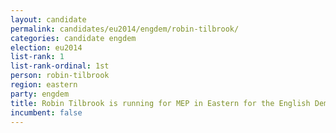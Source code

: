 ```yaml
---
layout: candidate
permalink: candidates/eu2014/engdem/robin-tilbrook/
categories: candidate engdem
election: eu2014
list-rank: 1
list-rank-ordinal: 1st
person: robin-tilbrook
region: eastern
party: engdem
title: Robin Tilbrook is running for MEP in Eastern for the English Democrats
incumbent: false
---
```

